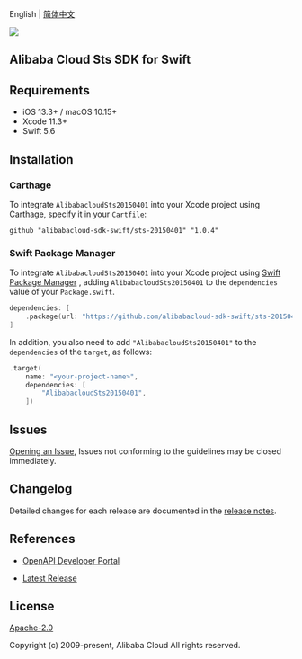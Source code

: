 English | [简体中文](README-CN.md)

![](https://aliyunsdk-pages.alicdn.com/icons/AlibabaCloud.svg)

## Alibaba Cloud Sts SDK for Swift

## Requirements

- iOS 13.3+ / macOS 10.15+
- Xcode 11.3+
- Swift 5.6

## Installation

### Carthage

To integrate `AlibabacloudSts20150401` into your Xcode project using [Carthage](https://github.com/Carthage/Carthage), specify it in your `Cartfile`:

```ogdl
github "alibabacloud-sdk-swift/sts-20150401" "1.0.4"
```

### Swift Package Manager

To integrate `AlibabacloudSts20150401` into your Xcode project using [Swift Package Manager](https://swift.org/package-manager/) , adding `AlibabacloudSts20150401` to the `dependencies` value of your `Package.swift`.

```swift
dependencies: [
    .package(url: "https://github.com/alibabacloud-sdk-swift/sts-20150401.git", from: "1.0.4")
]
```

In addition, you also need to add `"AlibabacloudSts20150401"` to the `dependencies` of the `target`, as follows:

```swift
.target(
    name: "<your-project-name>",
    dependencies: [
        "AlibabacloudSts20150401",
    ])
```

## Issues

[Opening an Issue](https://github.com/alibabacloud-sdk-swift/sts-20150401/issues/new), Issues not conforming to the guidelines may be closed immediately.

## Changelog

Detailed changes for each release are documented in the [release notes](./ChangeLog.txt).

## References

* [OpenAPI Developer Portal](https://next.api.alibabacloud.com/home)
- [Latest Release](https://github.com/alibabacloud-sdk-swift/sts-20150401)

## License

[Apache-2.0](http://www.apache.org/licenses/LICENSE-2.0)

Copyright (c) 2009-present, Alibaba Cloud All rights reserved.

